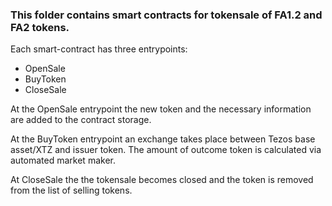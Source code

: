 ### This folder contains smart contracts for tokensale of FA1.2 and FA2 tokens.

Each smart-contract has three entrypoints:
- OpenSale
- BuyToken
- CloseSale

At the OpenSale entrypoint the new token and the necessary information are added to the contract storage.

At the BuyToken entrypoint an exchange takes place between Tezos base asset/XTZ and issuer token. The amount of outcome token is calculated via automated market maker.

At CloseSale the the tokensale becomes closed and the token is removed from the list of selling tokens.